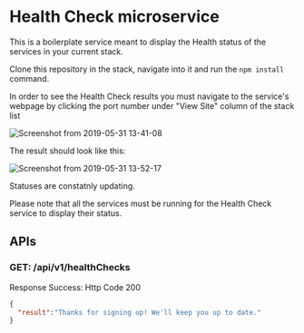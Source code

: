 Health Check microservice
===

This is a boilerplate service meant to display the Health status of the services in your current stack.

Clone this repository in the stack, navigate into it and run the `npm install` command.

In order to see the Health Check results you must navigate to the service's webpage by clicking the port number under "View Site" column of the stack list 

![Screenshot from 2019-05-31 13-41-08](https://user-images.githubusercontent.com/20372024/58697308-6a250200-83aa-11e9-8c62-db6043b514f3.png)

The result should look like this:   

![Screenshot from 2019-05-31 13-52-17](https://user-images.githubusercontent.com/20372024/58697966-634abf00-83ab-11e9-9c94-8a02a5c025d5.png)

Statuses are constatnly updating.

Please note that all the services must be running for the Health Check service to display their status.


APIs
---

### GET: /api/v1/healthChecks

Response Success:
Http Code 200
```json
{
  "result":"Thanks for signing up! We'll keep you up to date."
}
```
